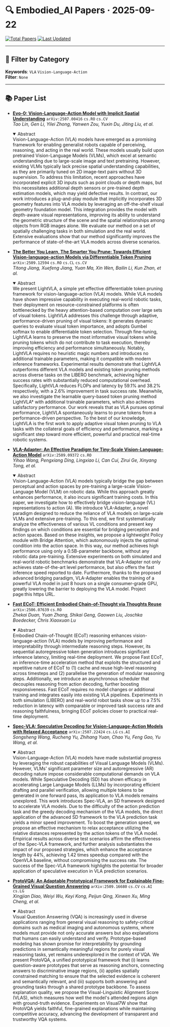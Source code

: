 # 🔍 Embodied_AI Papers · 2025-09-22

[![Total Papers](https://img.shields.io/badge/Papers-6-2688EB)]()
[![Last Updated](https://img.shields.io/badge/dynamic/json?url=https://api.github.com/repos/tavish9/awesome-daily-AI-arxiv/commits/main&query=%24.commit.author.date&label=updated&color=orange)]()

---

## 📌 Filter by Category
**Keywords**: `VLA` `Vision-Language-Action`  
**Filter**: `None`

---

## 📚 Paper List

- **[Evo-0: Vision-Language-Action Model with Implicit Spatial Understanding](https://arxiv.org/abs/2507.00416)**  `arXiv:2507.00416`  `cs.RO` `cs.CV`  
  _Tao Lin, Gen Li, Yilei Zhong, Yanwen Zou, Yuxin Du, Jiting Liu, et al._
  <details open><summary>Abstract</summary>
  Vision-Language-Action (VLA) models have emerged as a promising framework for enabling generalist robots capable of perceiving, reasoning, and acting in the real world. These models usually build upon pretrained Vision-Language Models (VLMs), which excel at semantic understanding due to large-scale image and text pretraining. However, existing VLMs typically lack precise spatial understanding capabilities, as they are primarily tuned on 2D image-text pairs without 3D supervision. To address this limitation, recent approaches have incorporated explicit 3D inputs such as point clouds or depth maps, but this necessitates additional depth sensors or pre-trained depth estimation models, which may yield defective results. In contrast, our work introduces a plug-and-play module that implicitly incorporates 3D geometry features into VLA models by leveraging an off-the-shelf visual geometry foundation model. This integration provides the model with depth-aware visual representations, improving its ability to understand the geometric structure of the scene and the spatial relationships among objects from RGB images alone. We evaluate our method on a set of spatially challenging tasks in both simulation and the real world. Extensive evaluations show that our method significantly improves the performance of state-of-the-art VLA models across diverse scenarios.
  </details>

- **[The Better You Learn, The Smarter You Prune: Towards Efficient Vision-language-action Models via Differentiable Token Pruning](https://arxiv.org/abs/2509.12594)**  `arXiv:2509.12594`  `cs.RO` `cs.CL` `cs.CV`  
  _Titong Jiang, Xuefeng Jiang, Yuan Ma, Xin Wen, Bailin Li, Kun Zhan, et al._
  <details open><summary>Abstract</summary>
  We present LightVLA, a simple yet effective differentiable token pruning framework for vision-language-action (VLA) models. While VLA models have shown impressive capability in executing real-world robotic tasks, their deployment on resource-constrained platforms is often bottlenecked by the heavy attention-based computation over large sets of visual tokens. LightVLA addresses this challenge through adaptive, performance-driven pruning of visual tokens: It generates dynamic queries to evaluate visual token importance, and adopts Gumbel softmax to enable differentiable token selection. Through fine-tuning, LightVLA learns to preserve the most informative visual tokens while pruning tokens which do not contribute to task execution, thereby improving efficiency and performance simultaneously. Notably, LightVLA requires no heuristic magic numbers and introduces no additional trainable parameters, making it compatible with modern inference frameworks. Experimental results demonstrate that LightVLA outperforms different VLA models and existing token pruning methods across diverse tasks on the LIBERO benchmark, achieving higher success rates with substantially reduced computational overhead. Specifically, LightVLA reduces FLOPs and latency by 59.1% and 38.2% respectively, with a 2.6% improvement in task success rate. Meanwhile, we also investigate the learnable query-based token pruning method LightVLA* with additional trainable parameters, which also achieves satisfactory performance. Our work reveals that as VLA pursues optimal performance, LightVLA spontaneously learns to prune tokens from a performance-driven perspective. To the best of our knowledge, LightVLA is the first work to apply adaptive visual token pruning to VLA tasks with the collateral goals of efficiency and performance, marking a significant step toward more efficient, powerful and practical real-time robotic systems.
  </details>

- **[VLA-Adapter: An Effective Paradigm for Tiny-Scale Vision-Language-Action Model](https://arxiv.org/abs/2509.09372)**  `arXiv:2509.09372`  `cs.RO`  
  _Yihao Wang, Pengxiang Ding, Lingxiao Li, Can Cui, Zirui Ge, Xinyang Tong, et al._
  <details open><summary>Abstract</summary>
  Vision-Language-Action (VLA) models typically bridge the gap between perceptual and action spaces by pre-training a large-scale Vision-Language Model (VLM) on robotic data. While this approach greatly enhances performance, it also incurs significant training costs. In this paper, we investigate how to effectively bridge vision-language (VL) representations to action (A). We introduce VLA-Adapter, a novel paradigm designed to reduce the reliance of VLA models on large-scale VLMs and extensive pre-training. To this end, we first systematically analyze the effectiveness of various VL conditions and present key findings on which conditions are essential for bridging perception and action spaces. Based on these insights, we propose a lightweight Policy module with Bridge Attention, which autonomously injects the optimal condition into the action space. In this way, our method achieves high performance using only a 0.5B-parameter backbone, without any robotic data pre-training. Extensive experiments on both simulated and real-world robotic benchmarks demonstrate that VLA-Adapter not only achieves state-of-the-art level performance, but also offers the fast inference speed reported to date. Furthermore, thanks to the proposed advanced bridging paradigm, VLA-Adapter enables the training of a powerful VLA model in just 8 hours on a single consumer-grade GPU, greatly lowering the barrier to deploying the VLA model. Project page:this https URL.
  </details>

- **[Fast ECoT: Efficient Embodied Chain-of-Thought via Thoughts Reuse](https://arxiv.org/abs/2506.07639)**  `arXiv:2506.07639`  `cs.RO`  
  _Zhekai Duan, Yuan Zhang, Shikai Geng, Gaowen Liu, Joschka Boedecker, Chris Xiaoxuan Lu_
  <details open><summary>Abstract</summary>
  Embodied Chain-of-Thought (ECoT) reasoning enhances vision-language-action (VLA) models by improving performance and interpretability through intermediate reasoning steps. However, its sequential autoregressive token generation introduces significant inference latency, limiting real-time deployment. We propose Fast ECoT, an inference-time acceleration method that exploits the structured and repetitive nature of ECoT to (1) cache and reuse high-level reasoning across timesteps and (2) parallelise the generation of modular reasoning steps. Additionally, we introduce an asynchronous scheduler that decouples reasoning from action decoding, further boosting responsiveness. Fast ECoT requires no model changes or additional training and integrates easily into existing VLA pipelines. Experiments in both simulation (LIBERO) and real-world robot tasks show up to a 7.5% reduction in latency with comparable or improved task success rate and reasoning faithfulness, bringing ECoT policies closer to practical real-time deployment.
  </details>

- **[Spec-VLA: Speculative Decoding for Vision-Language-Action Models with Relaxed Acceptance](https://arxiv.org/abs/2507.22424)**  `arXiv:2507.22424`  `cs.LG` `cs.AI`  
  _Songsheng Wang, Rucheng Yu, Zhihang Yuan, Chao Yu, Feng Gao, Yu Wang, et al._
  <details open><summary>Abstract</summary>
  Vision-Language-Action (VLA) models have made substantial progress by leveraging the robust capabilities of Visual Language Models (VLMs). However, VLMs' significant parameter size and autoregressive (AR) decoding nature impose considerable computational demands on VLA models. While Speculative Decoding (SD) has shown efficacy in accelerating Large Language Models (LLMs) by incorporating efficient drafting and parallel verification, allowing multiple tokens to be generated in one forward pass, its application to VLA models remains unexplored. This work introduces Spec-VLA, an SD framework designed to accelerate VLA models. Due to the difficulty of the action prediction task and the greedy decoding mechanism of the VLA models, the direct application of the advanced SD framework to the VLA prediction task yields a minor speed improvement. To boost the generation speed, we propose an effective mechanism to relax acceptance utilizing the relative distances represented by the action tokens of the VLA model. Empirical results across diverse test scenarios affirm the effectiveness of the Spec-VLA framework, and further analysis substantiates the impact of our proposed strategies, which enhance the acceptance length by 44%, achieving 1.42 times speedup compared with the OpenVLA baseline, without compromising the success rate. The success of the Spec-VLA framework highlights the potential for broader application of speculative execution in VLA prediction scenarios.
  </details>

- **[ProtoVQA: An Adaptable Prototypical Framework for Explainable Fine-Grained Visual Question Answering](https://arxiv.org/abs/2509.16680)**  `arXiv:2509.16680`  `cs.CV` `cs.AI` `cs.LG`  
  _Xingjian Diao, Weiyi Wu, Keyi Kong, Peijun Qing, Xinwen Xu, Ming Cheng, et al._
  <details open><summary>Abstract</summary>
  Visual Question Answering (VQA) is increasingly used in diverse applications ranging from general visual reasoning to safety-critical domains such as medical imaging and autonomous systems, where models must provide not only accurate answers but also explanations that humans can easily understand and verify. Prototype-based modeling has shown promise for interpretability by grounding predictions in semantically meaningful regions for purely visual reasoning tasks, yet remains underexplored in the context of VQA. We present ProtoVQA, a unified prototypical framework that (i) learns question-aware prototypes that serve as reasoning anchors, connecting answers to discriminative image regions, (ii) applies spatially constrained matching to ensure that the selected evidence is coherent and semantically relevant, and (iii) supports both answering and grounding tasks through a shared prototype backbone. To assess explanation quality, we propose the Visual-Linguistic Alignment Score (VLAS), which measures how well the model's attended regions align with ground-truth evidence. Experiments on Visual7W show that ProtoVQA yields faithful, fine-grained explanations while maintaining competitive accuracy, advancing the development of transparent and trustworthy VQA systems.
  </details>
